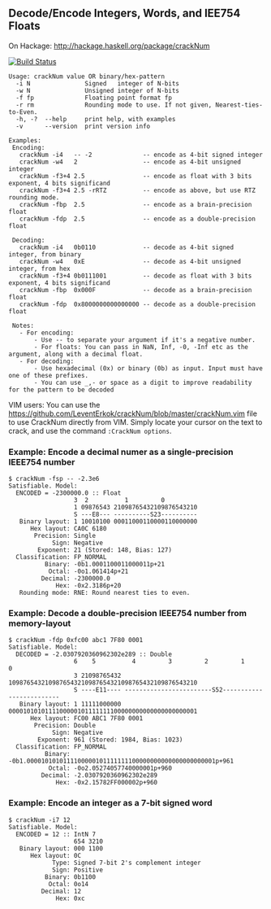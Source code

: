 ## Decode/Encode Integers, Words, and IEE754 Floats

On Hackage: http://hackage.haskell.org/package/crackNum

[![Build Status](http://img.shields.io/travis/LeventErkok/crackNum.svg?label=Build)](http://travis-ci.org/LeventErkok/crackNum)

```
Usage: crackNum value OR binary/hex-pattern
  -i N               Signed   integer of N-bits
  -w N               Unsigned integer of N-bits
  -f fp              Floating point format fp
  -r rm              Rounding mode to use. If not given, Nearest-ties-to-Even.
  -h, -?  --help     print help, with examples
  -v      --version  print version info

Examples:
 Encoding:
   crackNum -i4   -- -2              -- encode as 4-bit signed integer
   crackNum -w4   2                  -- encode as 4-bit unsigned integer
   crackNum -f3+4 2.5                -- encode as float with 3 bits exponent, 4 bits significand
   crackNum -f3+4 2.5 -rRTZ          -- encode as above, but use RTZ rounding mode.
   crackNum -fbp  2.5                -- encode as a brain-precision float
   crackNum -fdp  2.5                -- encode as a double-precision float

 Decoding:
   crackNum -i4   0b0110             -- decode as 4-bit signed integer, from binary
   crackNum -w4   0xE                -- decode as 4-bit unsigned integer, from hex
   crackNum -f3+4 0b0111001          -- decode as float with 3 bits exponent, 4 bits significand
   crackNum -fbp  0x000F             -- decode as a brain-precision float
   crackNum -fdp  0x8000000000000000 -- decode as a double-precision float

 Notes:
   - For encoding:
       - Use -- to separate your argument if it's a negative number.
       - For floats: You can pass in NaN, Inf, -0, -Inf etc as the argument, along with a decimal float.
   - For decoding:
       - Use hexadecimal (0x) or binary (0b) as input. Input must have one of these prefixes.
       - You can use _,- or space as a digit to improve readability for the pattern to be decoded
```

VIM users: You can use the https://github.com/LeventErkok/crackNum/blob/master/crackNum.vim file to
use CrackNum directly from VIM. Simply locate your cursor on the text to crack, and use the
command `:CrackNum options`.

### Example: Encode a decimal numer as a single-precision IEEE754 number
```
$ crackNum -fsp -- -2.3e6
Satisfiable. Model:
  ENCODED = -2300000.0 :: Float
                  3  2          1         0
                  1 09876543 21098765432109876543210
                  S ---E8--- ----------S23----------
   Binary layout: 1 10010100 00011000110000110000000
      Hex layout: CA0C 6180
       Precision: Single
            Sign: Negative
        Exponent: 21 (Stored: 148, Bias: 127)
  Classification: FP_NORMAL
          Binary: -0b1.0001100011000011p+21
           Octal: -0o1.061414p+21
         Decimal: -2300000.0
             Hex: -0x2.3186p+20
   Rounding mode: RNE: Round nearest ties to even.
```

### Example: Decode a double-precision IEEE754 number from memory-layout
```
$ crackNum -fdp 0xfc00 abc1 7F80 0001
Satisfiable. Model:
  DECODED = -2.0307920360962302e289 :: Double
                  6    5          4         3         2         1         0
                  3 21098765432 1098765432109876543210987654321098765432109876543210
                  S ----E11---- ------------------------S52-------------------------
   Binary layout: 1 11111000000 0000101010111100000101111111100000000000000000000001
      Hex layout: FC00 ABC1 7F80 0001
       Precision: Double
            Sign: Negative
        Exponent: 961 (Stored: 1984, Bias: 1023)
  Classification: FP_NORMAL
          Binary: -0b1.0000101010111100000101111111100000000000000000000001p+961
           Octal: -0o2.05274057740000001p+960
         Decimal: -2.0307920360962302e289
             Hex: -0x2.15782FF000002p+960
```

### Example: Encode an integer as a 7-bit signed word
```
$ crackNum -i7 12
Satisfiable. Model:
  ENCODED = 12 :: IntN 7
                  654 3210
   Binary layout: 000 1100
      Hex layout: 0C
            Type: Signed 7-bit 2's complement integer
            Sign: Positive
          Binary: 0b1100
           Octal: 0o14
         Decimal: 12
             Hex: 0xc
```
